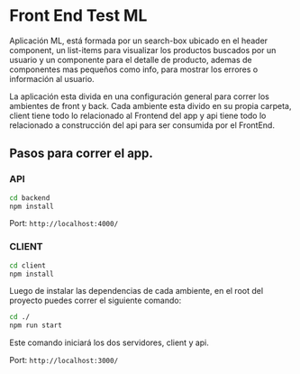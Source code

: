 # Front End Test ML

Aplicación ML, está formada por un search-box ubicado en el header component, un list-items para visualizar los productos buscados por un usuario y un componente para el detalle de producto, ademas de componentes mas pequeños como info, para mostrar los errores o información al usuario.

La aplicación esta divida en una configuración general para correr los ambientes de front y back. Cada ambiente esta divido en su propia carpeta, 
client tiene todo lo relacionado al Frontend del app y api tiene todo lo relacionado a construcción del api para ser consumida por el FrontEnd.

## Pasos para correr el app.

### API

```bash
cd backend
npm install
```

Port: `http://localhost:4000/`

### CLIENT

```bash
cd client
npm install
```

Luego de instalar las dependencias de cada ambiente, en el root del proyecto puedes correr el siguiente comando:

```bash
cd ./
npm run start
```

Este comando iniciará los dos servidores, client y api.

Port: `http://localhost:3000/`

